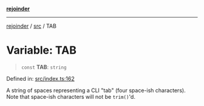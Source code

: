 [**rejoinder**](../../README.md)

***

[rejoinder](../../README.md) / [src](../README.md) / TAB

# Variable: TAB

> `const` **TAB**: `string`

Defined in: [src/index.ts:162](https://github.com/Xunnamius/rejoinder/blob/f565868f81df25d1011782666f1a2b9fb2361f02/src/index.ts#L162)

A string of spaces representing a CLI "tab" (four space-ish characters). Note
that space-ish characters will not be `trim()`'d.
